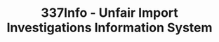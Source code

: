 ---
layout: default
bigquery: https://console.cloud.google.com/bigquery?p=patents-public-data&d=usitc_investigations&page=dataset&project=sheets-management-319211
citation: US International Trade Commission 337Info Unfair Import Investigations Information
  System
contributors: US International Trade Comission
cost: None
description: US International Trade Commission 337Info Unfair Import Investigations
  Information System contains data on investigations done under Section 337. Section
  337 declares the infringement of certain statutory intellectual property rights
  and other forms of unfair competition in import trade to be unlawful practices.
  Most Section 337 investigations involve allegations of patent or registered trademark
  infringement.
documentation: FAQ and tutorial available on the site
last_edit: Mon, 04 Apr 2022 19:10:40 GMT
location: https://pubapps2.usitc.gov/337external/
maintained_by: US International Trade Comission
schema_fields: '[''investigationTermDate'', ''issueDateOtherNonFinal'', ''patentNumber'',
  ''patentNumbers'', ''markmanHearing'', ''ouiiAttorney'', ''invUnfairAct'', ''dateOfPublicationFrNotice'',
  ''internalRemand'', ''investigationType'', ''publication_number'', ''startDateMarkmanHearing'',
  ''teoProceedingInvolved'', ''htsNumbers'', ''teoReliefGranted'', ''title'', ''trademarkNumbers'',
  ''finalIdOnViolationDue'', ''dateCreated'', ''lastUpdated'', ''currentStatus'',
  ''cafcAppeals'', ''investigationNo'', ''finalDetNoViolation'', ''targetDate'', ''finalDetViolation'',
  ''id'', ''actualEndDateEvidHear'', ''copyrightNumbers'', ''scheduledEndDateEvidHear'',
  ''gcAttorney'', ''docketNo'', ''teoIdIssueDate'', ''finalIdOnViolationIssue'', ''complainant'',
  ''reportingRequirements'', ''currentActiveALJ'', ''ouiiParticipation'', ''endDateMarkmanHearing'',
  ''dateComplaintFiled'', ''scheduledStartDateEvidHear'', ''actualStartDateEvidHear'',
  ''respondent'', ''teoIdDueDate'', ''aljAssigned'']'
shortname: unfair_import_investigations
tags:
- import
- legal
- trade
timeframe: 2008-2021 (prior to 2008 downloadable as a JSON file)
title: 337Info - Unfair Import Investigations Information System
uuid: 2721f5ec-e599-4890-9265-9706719fc71e
---
